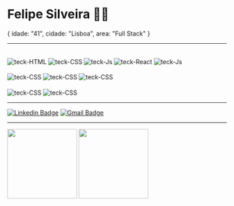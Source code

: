 <!--
**felipelarson/felipelarson** is a ✨ _special_ ✨ repository because its `README.md` (this file) appears on your GitHub profile.

Here are some ideas to get you started:

- 🔭 I’m currently working on ...
- 🌱 I’m currently learning ...
- 👯 I’m looking to collaborate on ...
- 🤔 I’m looking for help with ...
- 💬 Ask me about ...
- 📫 How to reach me: ...
- 😄 Pronouns: ...
- ⚡ Fun fact: ...
-->

# Felipe Silveira :man_technologist:

{
  idade: "41",
  cidade: "Lisboa",
  area: "Full Stack"
}

<hr />

<div>
  <div style="display: inline_block"><br>
  <img align="center" alt="teck-HTML" src="https://img.shields.io/badge/HTML5-E34F26?style=for-the-badge&logo=html5&logoColor=white">
  <img align="center" alt="teck-CSS" src="https://img.shields.io/badge/CSS3-1572B6?style=for-the-badge&logo=css3&logoColor=white">
  <img align="center" alt="teck-Js" src="https://img.shields.io/badge/JavaScript-F7DF1E?style=for-the-badge&logo=javascript&logoColor=black">
  <img align="center" alt="teck-React" src="https://img.shields.io/badge/React-20232A?style=for-the-badge&logo=react&logoColor=61DAFB">
  <img align="center" alt="teck-Js" src="https://img.shields.io/badge/REDUX-593d88?style=for-the-badge&logo=redux&logoColor=white">
</div>
<div>
  <div style="display: inline_block"><br>
  <img align="center" alt="teck-CSS" src="https://img.shields.io/badge/PHP-8892bf?style=for-the-badge&logo=php&logoColor=white">
  <img align="center" alt="teck-CSS" src="https://img.shields.io/badge/MYSQL-00758f?style=for-the-badge&logo=mysql&logoColor=white">
  <img align="center" alt="teck-CSS" src="https://img.shields.io/badge/CODEIGNITER-dd4814?style=for-the-badge&logo=codeigniter&logoColor=white">
</div>
<div>
  <div style="display: inline_block"><br>
  <img align="center" alt="teck-CSS" src="https://img.shields.io/badge/JEST-18df16?style=for-the-badge&logo=jest&logoColor=white">
  <img align="center" alt="teck-CSS" src="https://img.shields.io/badge/CYPRESS-black?style=for-the-badge&logo=cypress&logoColor=white">
</div>

<hr />

[![Linkedin Badge](https://img.shields.io/badge/-LinkedIn-blue?style=flat-square&logo=Linkedin&logoColor=white&link=https://www.linkedin.com/in/felipe-larson-da-silveira/)](https://www.linkedin.com/in/felipe-larson-da-silveira/)
[![Gmail Badge](https://img.shields.io/badge/-Email-c14438?style=flat-square&logo=Gmail&logoColor=white&link=mailto:felipelarson@gmail.com)](mailto:felipelarson@gmail.com)
<hr />
<!-- ![Badge](https://raw.githubusercontent.com/felipelarson/felipelarson/master/html.png)
![Badge](https://raw.githubusercontent.com/felipelarson/felipelarson/master/css.png)
![Badge](https://raw.githubusercontent.com/felipelarson/felipelarson/master/js.png)
![Badge](https://raw.githubusercontent.com/felipelarson/felipelarson/master/jquery.png)
![Badge](https://raw.githubusercontent.com/felipelarson/felipelarson/master/react.png)
![Badge](https://raw.githubusercontent.com/felipelarson/felipelarson/master/php.png)
![Badge](https://raw.githubusercontent.com/felipelarson/felipelarson/master/codeigniter.png) -->
<div>
<!--   ![Anurag's github stats](https://github-readme-stats.vercel.app/api?username=felipelarson&show_icons=true&theme=nord) -->
  <img height="160em" src="https://github-readme-stats.vercel.app/api?username=felipelarson&show_icons=true&theme=nord&include_all_commits=true&count_private=true"/>
  <img height="160em" src="https://github-readme-stats.vercel.app/api/top-langs/?username=felipelarson&layout=compact&langs_count=7&theme=nord"/>
</div>
<!-- [![Top Langs](https://github-readme-stats.vercel.app/api/top-langs/?username=felipelarson&layout=compact)](https://github.com/felipelarson/github-readme-stats) -->
